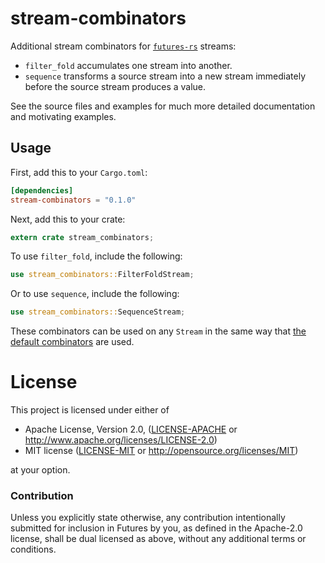 # stream-combinators

Additional stream combinators for [`futures-rs`](https://github.com/alexcrichton/futures-rs/) streams:

- `filter_fold` accumulates one stream into another.
- `sequence` transforms a source stream into a new stream immediately before the source stream produces a value.

See the source files and examples for much more detailed documentation and motivating examples.

## Usage

First, add this to your `Cargo.toml`:

```toml
[dependencies]
stream-combinators = "0.1.0"
```

Next, add this to your crate:

```rust
extern crate stream_combinators;
```

To use `filter_fold`, include the following:

```rust
use stream_combinators::FilterFoldStream;
```

Or to use `sequence`, include the following:

```rust
use stream_combinators::SequenceStream;
```

These combinators can be used on any `Stream` in the same way that
[the default combinators](https://docs.rs/futures/0.1/futures/stream/trait.Stream.html) are used.

# License

This project is licensed under either of

 * Apache License, Version 2.0, ([LICENSE-APACHE](LICENSE-APACHE) or
   http://www.apache.org/licenses/LICENSE-2.0)
 * MIT license ([LICENSE-MIT](LICENSE-MIT) or
   http://opensource.org/licenses/MIT)

at your option.

### Contribution

Unless you explicitly state otherwise, any contribution intentionally submitted
for inclusion in Futures by you, as defined in the Apache-2.0 license, shall be
dual licensed as above, without any additional terms or conditions.
